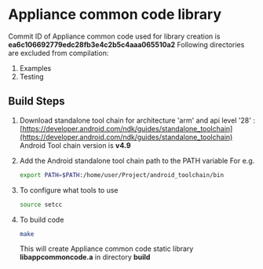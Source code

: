 
# Appliance common code library
Commit ID of Appliance common code used for library creation is **ea6c106692779edc28fb3e4c2b5c4aaa065510a2**
Following directories are excluded from compilation:
1. Examples
2. Testing 
## Build Steps 
1. Download standalone tool chain for architecture 'arm' and api level '28' :   
	[https://developer.android.com/ndk/guides/standalone_toolchain](https://developer.android.com/ndk/guides/standalone_toolchain)  
	Android Tool chain version is **v4.9** 
2. Add the Android standalone tool chain path to the PATH variable
   For e.g.
	```bash
	export PATH=$PATH:/home/user/Project/android_toolchain/bin
	```

3. To configure what tools to use 
	```bash	
	source setcc
	```
4. To build code
	```bash	
	make
	```
	This will create Appliance common code static library **libappcommoncode.a** in directory **build**

